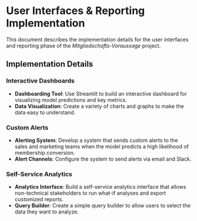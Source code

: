 # User Interfaces & Reporting Implementation

This document describes the implementation details for the user interfaces and reporting phase of the *Mitgliedschafts-Voraussage* project.

## Implementation Details

### Interactive Dashboards
- **Dashboarding Tool**: Use Streamlit to build an interactive dashboard for visualizing model predictions and key metrics.
- **Data Visualization**: Create a variety of charts and graphs to make the data easy to understand.

### Custom Alerts
- **Alerting System**: Develop a system that sends custom alerts to the sales and marketing teams when the model predicts a high likelihood of membership conversion.
- **Alert Channels**: Configure the system to send alerts via email and Slack.

### Self-Service Analytics
- **Analytics Interface**: Build a self-service analytics interface that allows non-technical stakeholders to run what-if analyses and export customized reports.
- **Query Builder**: Create a simple query builder to allow users to select the data they want to analyze.
